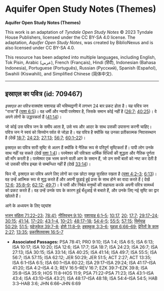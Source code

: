 # Aquifer Open Study Notes (Themes)

**Aquifer Open Study Notes (Themes)**

This work is an adaptation of *Tyndale Open Study Notes* © 2023 Tyndale House Publishers, licensed under the CC BY\-SA 4\.0 license. The adaptation, *Aquifer Open Study Notes*, was created by BiblioNexus and is also licensed under CC BY\-SA 4\.0\.

This resource has been adapted into multiple languages, including English, Tok Pisin, Arabic (عربي), French (Français), Hindi (हिंदी), Indonesian (Bahasa Indonesia), Portuguese (Português), Russian (Русский), Spanish (Español), Swahili (Kiswahili), and Simplified Chinese (简体中文).



--------------------------------

## इस्राएल का पवित्र (id: 709467)

*इस्राएल का पवित्र* वाक्यांश यशायाह की भविष्यद्वाणी में लगभग 24 बार प्रकट होता है। यह पवित्र जन "राजा"हैं ([यशा 6:5](https://ref.ly/Isa6:5))। वह धर्मी और न्यायी परमेश्वर है, जिसके समान कोई नहीं है ([26:7](https://ref.ly/Isa26:7); [40:25](https://ref.ly/Isa40:25))। वे अपने लोगों के उद्धारकर्ता हैं ([41:14](https://ref.ly/Isa41:14))।

जो कोई उस पवित्र जन के समीप आता है, उसे भय और आदर के साथ उसकी उपासना करनी चाहिए। पवित्र जन ने स्वयं को सिय्योन पर्वत से जोड़ा है। यह पवित्र है क्योंकि यह उनका प्रतीकात्मक निवासस्थान है (देखें [18:7](https://ref.ly/Isa18:7); [24:23](https://ref.ly/Isa24:23); [27:13](https://ref.ly/Isa27:13); [56:7](https://ref.ly/Isa56:7); [60:1–22](https://ref.ly/Isa60:1-Isa60:22))।

इस्राएल का पवित्र सारी सृष्टि से अलग हैं क्योंकि वे नैतिक रूप से परिपूर्ण सृष्टिकर्ता हैं। पापी लोग उनके साथ नहीं रह सकते (देखें [यशा 1:4](https://ref.ly/Isa1:4))। परमेश्वर की पवित्रता धार्मिक विधियों की शुद्धता और नैतिक पूर्णता की माँग करती है। परमेश्वर एक भस्म करने वाली आग के समान हैं, जो उन सभी बातों को नष्ट कर देती है जो उसकी पवित्र इच्छा से सम्बन्धित नहीं हैं (देखें [33:14](https://ref.ly/Isa33:14))।

फिर भी, इस्राएल का पवित्र अपने लिए लोगों का एक छोटा समूह सुरक्षित रखता है ([यशा 4:2–3](https://ref.ly/Isa4:2-Isa4:3); [6:13](https://ref.ly/Isa6:13))। वह उन्हें आत्मिक रूप से शुद्ध करते हैं और अपनी छुड़ाई हुई प्रजा के साथ होने का वादा करते हैं ( देखें [12:6](https://ref.ly/Isa12:6); [35:8–9](https://ref.ly/Isa35:8-Isa35:9); [62:12](https://ref.ly/Isa62:12); [49:7](https://ref.ly/Isa49:7))। वे पापी और निर्बल मनुष्यों की सहायता करके अपनी पवित्र सामर्थ्य को प्रकट करते हैं। वह उन्हें उनके पाप के कारण हुई बँधुआई से बचाते हैं, और उनके लिए नई सृष्टि का द्वार खोलते हैं।

आगे के अध्ययन के लिए पद्द्यांश

[भजन संहिता 71:22–23](https://ref.ly/Ps71:22-Ps71:23); [78:41](https://ref.ly/Ps78:41); [नीतिवचन 9:10](https://ref.ly/Prov9:10); [यशायाह 6:1–5](https://ref.ly/Isa6:1-Isa6:5); [10:17](https://ref.ly/Isa10:17), [20](https://ref.ly/Isa10:20); [17:7](https://ref.ly/Isa17:7); [29:17–24](https://ref.ly/Isa29:17-Isa29:24); [30:15](https://ref.ly/Isa30:15); [41:14](https://ref.ly/Isa41:14), [17–20](https://ref.ly/Isa41:17-Isa41:20); [43:1–4](https://ref.ly/Isa43:1-Isa43:4), [10–21](https://ref.ly/Isa43:10-Isa43:21); [48:17–18](https://ref.ly/Isa48:17-Isa48:18); [54:4–5](https://ref.ly/Isa54:4-Isa54:5); [55:5](https://ref.ly/Isa55:5); [57:15](https://ref.ly/Isa57:15); [यिर्मयाह 50:29](https://ref.ly/Jer50:29); [51:5](https://ref.ly/Jer51:5); [यहेजकेल 39:7–8](https://ref.ly/Ezek39:7-Ezek39:8); [होशे 11:8–9](https://ref.ly/Hos11:8-Hos11:9); [हबक्कूक 3:3–6](https://ref.ly/Hab3:3-Hab3:6); [यूहन्ना 6:66–69](https://ref.ly/John6:66-John6:69); [प्रेरितों के काम 2:27](https://ref.ly/Acts2:27); [13:35](https://ref.ly/Acts13:35); [प्रकाशितवाक्य 16:5–7](https://ref.ly/Rev16:5-Rev16:7)

* **Associated Passages:** PSA 78:41; PRO 9:10; ISA 1:4; ISA 6:5; ISA 6:13; ISA 10:17; ISA 10:20; ISA 12:6; ISA 17:7; ISA 18:7; ISA 24:23; ISA 26:7; ISA 27:13; ISA 30:15; ISA 33:14; ISA 40:25; ISA 41:14; ISA 49:7; ISA 55:5; ISA 56:7; ISA 57:15; ISA 62:12; JER 50:29; JER 51:5; ACT 2:27; ACT 13:35; ISA 6:1–ISA 6:5; ISA 60:1–ISA 60:22; ISA 29:17–ISA 29:24; ISA 41:17–ISA 41:20; ISA 4:2–ISA 4:3; REV 16:5–REV 16:7; EZK 39:7–EZK 39:8; ISA 35:8–ISA 35:9; HOS 11:8–HOS 11:9; PSA 71:22–PSA 71:23; ISA 43:1–ISA 43:4; ISA 43:10–ISA 43:21; ISA 48:17–ISA 48:18; ISA 54:4–ISA 54:5; HAB 3:3–HAB 3:6; JHN 6:66–JHN 6:69

